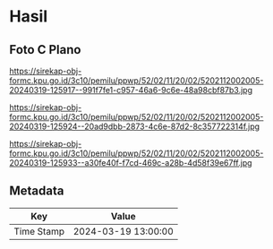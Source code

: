 # Hasil

## Foto C Plano

https://sirekap-obj-formc.kpu.go.id/3c10/pemilu/ppwp/52/02/11/20/02/5202112002005-20240319-125917--991f7fe1-c957-46a6-9c6e-48a98cbf87b3.jpg

https://sirekap-obj-formc.kpu.go.id/3c10/pemilu/ppwp/52/02/11/20/02/5202112002005-20240319-125924--20ad9dbb-2873-4c6e-87d2-8c357722314f.jpg

https://sirekap-obj-formc.kpu.go.id/3c10/pemilu/ppwp/52/02/11/20/02/5202112002005-20240319-125933--a30fe40f-f7cd-469c-a28b-4d58f39e67ff.jpg


## Metadata

| Key        | Value               |
| ---------- | ------------------- |
| Time Stamp | 2024-03-19 13:00:00 |



